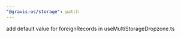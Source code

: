 ```yaml
---
"@gravis-os/storage": patch
---
```


add default value for foreignRecords in useMultiStorageDropzone.ts
